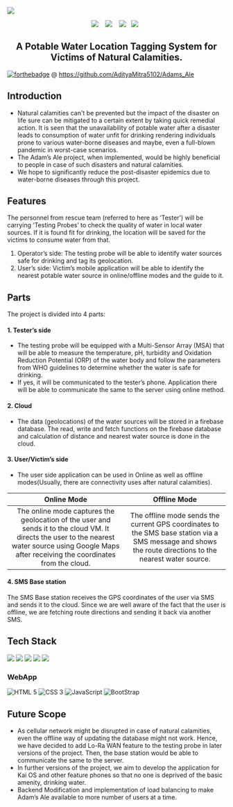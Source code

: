 <img src="https://github.com/IdealisticINTJ/Adam-Ale-WebApp/blob/main/banner.png">
<p align="center">
  <img src="https://img.shields.io/badge/arduino%20-%2343853D.svg?&style=for-the-badge&logo=arduino&logoColor=white" />&nbsp;&nbsp;&nbsp;
  <img src="https://img.shields.io/badge/firebase%20-%2300D9FF.svg?&style=for-the-badge&logo=firebase&logoColor=white" />&nbsp;&nbsp;&nbsp;
  <img src="https://img.shields.io/badge/flutter%20-%231572B6.svg?&style=for-the-badge&logo=flutter&logoColor=white" />&nbsp;&nbsp;
  <img src="https://img.shields.io/badge/microsft azure%20-%231572B6.svg?&style=for-the-badge&logo=azure&logoColor=white" />&nbsp;&nbsp;
</p>
<h2 align="center"><b><bold>A Potable Water Location Tagging System for Victims of Natural Calamities.</b></h3>

[![forthebadge](https://forthebadge.com/images/badges/Check-it-out.svg)](https://forthebadge.com) @
https://github.com/AdityaMitra5102/Adams_Ale

## Introduction 
- Natural calamities can't be prevented but the impact of the disaster on life sure can be mitigated to a certain extent by taking quick remedial action.  It is seen that the unavailability of potable water after a disaster leads to consumption of water unfit for drinking rendering individuals prone to various water-borne diseases and maybe, even a full-blown pandemic in worst-case scenarios.
- The Adam’s Ale project, when implemented, would be highly beneficial to people in case of such disasters and natural calamities.
- We hope to significantly reduce the post-disaster epidemics due to water-borne diseases through this project.

## Features
The personnel from rescue team (referred to here as ‘Tester’) will be carrying ‘Testing Probes’ to check the quality of water in local water sources. If it is found fit for drinking, the location will be saved for the victims to consume water from that.

1. Operator’s side: 
The testing probe will be able to identify water sources safe for drinking and tag its geolocation.
2. User’s side: 
Victim’s mobile application will be able to identify the nearest potable water source in online/offline modes and the guide to it.


## Parts
The project is divided into 4 parts:
#### 1. Tester’s side
- The testing probe will be equipped with a Multi-Sensor Array (MSA) that will be able to measure the temperature, pH, turbidity and Oxidation Reduction Potential (ORP) of the water body and follow the parameters from WHO guidelines to determine whether the water is safe for drinking.
- If yes, it will be communicated to the tester’s phone. Application there will be able to communicate the same to the server using online method. 
#### 2. Cloud
- The data (geolocations) of the water sources will be stored in a firebase database. The read, write and fetch functions on the firebase database and calculation of distance and nearest water source is done in the cloud.
#### 3. User/Victim’s side
- The user side application can be used in Online as well as offline modes(Usually, there are connectivity uses after natural calamities).

|  Online Mode                                         |                            Offline Mode      |                         
|:----------------------------------------------------:|:--------------------------------------------:|
| The online mode captures the geolocation of the user and sends it to the cloud VM. It directs the user to the nearest water source using Google Maps after receiving  the coordinates from the cloud.| The offline mode sends the current GPS coordinates to the SMS base station via a SMS message and shows the route directions to the nearest water source.|  


#### 4. SMS Base station
The SMS Base station receives the GPS coordinates of the user via SMS and sends it to the cloud. Since we are well aware of the fact that the user is offline, we are fetching route directions and sending it back via another SMS.

## Tech Stack
![](https://www.arduino.cc/en/uploads/Trademark/ArduinoCommunityLogo.png)
![](https://firebase.google.com/downloads/brand-guidelines/PNG/logo-built_white.png)
![](https://flutter.dev/assets/flutter-lockup-1caf6476beed76adec3c477586da54de6b552b2f42108ec5bc68dc63bae2df75.png)
![](https://www.equinix.com/contentAsset/raw-data/0fce45a2-82a8-430a-b7fa-03c973263939/fileAsset?language_id=1)
![](https://www.mapmyindia.com/blog/wp-content/uploads/2010/09/mapmyindia-logo.jpg)

### WebApp
![HTML 5](https://img.shields.io/badge/html5%20-%23E34F26.svg?&style=for-the-badge&logo=html5&logoColor=white) 
![CSS 3](https://img.shields.io/badge/css3%20-%231572B6.svg?&style=for-the-badge&logo=css3&logoColor=white) 
![JavaScript](https://img.shields.io/badge/javascript%20-%23323330.svg?&style=for-the-badge&logo=javascript&logoColor=%23F7DF1E) 
![BootStrap](https://img.shields.io/badge/bootstrap%20-%23323330.svg?&style=for-the-badge&logo=bootstrap&logoColor=white)

## Future Scope
- As cellular network might be disrupted in case of natural calamities, even the offline way of updating the database might not work. Hence, we have decided to add Lo-Ra WAN feature to the testing probe in later versions of the project. 
Then, the base station would be able to communicate the same to the server.
- In further versions of the project, we aim to develop the application for Kai OS and other feature phones so that no one is deprived of the basic amenity, drinking water.
- Backend Modification and implementation of load balancing to make Adam’s Ale available to more number of users at a time.
